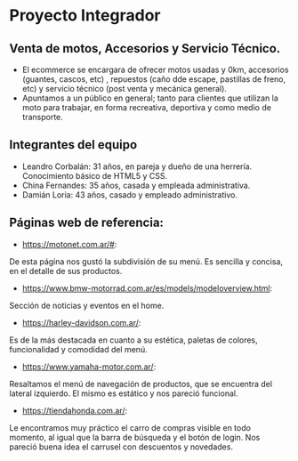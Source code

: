 # Proyecto Integrador
## Venta de motos, Accesorios y Servicio Técnico.

- El ecommerce se encargara de ofrecer motos usadas y 0km, accesorios (guantes, cascos, etc) , repuestos (caño dde escape, pastillas de freno, etc) y servicio técnico (post venta y mecánica general).
- Apuntamos a un público en general; tanto para clientes que utilizan la moto para trabajar, en forma recreativa, deportiva y como medio de transporte.

## Integrantes del equipo
- Leandro Corbalán: 31 años, en pareja y dueño de una herrería. Conocimiento básico de HTML5 y CSS.
- China Fernandes: 35 años, casada y empleada administrativa.
- Damián Loria: 43 años, casado y empleado administrativo.


## Páginas web de referencia:

- https://motonet.com.ar/#: 

De esta página nos gustó la subdivisión de su menú. Es sencilla y concisa, en el detalle de sus productos. 

- https://www.bmw-motorrad.com.ar/es/models/modeloverview.html: 

Sección de noticias y eventos en el home.

- https://harley-davidson.com.ar/: 

Es de la más destacada en cuanto a su estética, paletas de colores, funcionalidad y comodidad del menú. 

- https://www.yamaha-motor.com.ar/:

Resaltamos el menú de navegación de productos, que se encuentra del lateral izquierdo. El mismo es estático y nos pareció funcional. 

- https://tiendahonda.com.ar/:

Le encontramos muy práctico el carro de compras visible en todo momento, al igual que la barra de búsqueda y el botón de login. Nos pareció buena idea el carrusel con descuentos y novedades. 



